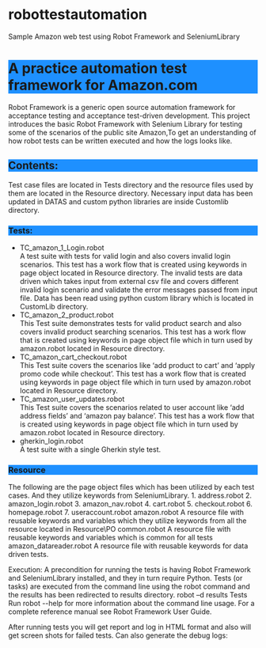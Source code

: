 # robottestautomation
Sample Amazon web test using Robot Framework and SeleniumLibrary
<h1 style="background-color:DodgerBlue;">A practice automation test framework for Amazon.com</h1>
<p>Robot Framework is a generic open source automation framework for acceptance testing and acceptance test-driven development. This project introduces the basic Robot Framework with Selenium Library for testing some of the scenarios of the public site Amazon,To get an understanding of how robot tests can be written executed and how the logs looks like. </p>
<h2 style="background-color:DodgerBlue;">Contents:</h2>
Test case files are located in Tests directory and the resource files used by them are located in the Resource directory. Necessary input data has been updated in DATAS and custom python libraries are inside Customlib directory.
<h3 style="background-color:DodgerBlue;">Tests:</h3>
<ul>
  <li>TC_amazon_1_Login.robot</li>
       A test suite with tests for valid login and also covers invalid login scenarios. This test has a work flow that is created using keywords in page object located       in Resource directory. The invalid tests are data driven which takes input from external csv file and covers different invalid login scenario and validate the error messages passed from input file. Data has been read using python custom library which is located in CustomLib directory.
  <li>TC_amazon_2_product.robot</li>
      This Test suite demonstrates tests for valid product search and also covers invalid product searching scenarios. This test has a work flow that is created using keywords in page object file which in turn used by amazon.robot located in Resource directory. 
  <li>TC_amazon_cart_checkout.robot</li>
      This Test suite covers the scenarios like ‘add product to cart’ and ‘apply promo code while checkout’. This test has a work flow that is created using keywords in page object file which in turn used by amazon.robot located in Resource directory.
  <li>TC_amazon_user_updates.robot</li>
       This Test suite covers the scenarios related to user account like ‘add address fields’ and ‘amazon pay balance’. This test has a work flow that is created using keywords in page object file which in turn used by amazon.robot located in Resource directory.


<li>gherkin_login.robot</li>
     A test suite with a single Gherkin style test.
</ul>
<h3 style="background-color:DodgerBlue;">Resource</h3>
The following are the page object files which has been utilized  by each test cases. And they utilize keywords from   SeleniumLibrary.
1.	address.robot 
2.	amazon_login.robot 
3.	amazon_nav.robot 
4.	cart.robot 
5.	checkout.robot 
6.	homepage.robot 
7.	useraccount.robot 
amazon.robot
A resource file with reusable keywords and variables which they utilize keywords from all the resource located in Resource\PO
common.robot
A resource file with reusable keywords and variables which is common for all tests 
amazon_datareader.robot
A resource file with reusable keywords for data driven tests.

Execution:
A precondition for running the tests is having Robot Framework and SeleniumLibrary installed, and they in turn require Python. 
Tests (or tasks) are executed from the command line using the robot command and the results has been redirected to results directory.
robot –d results Tests
Run robot --help  for more information about the command line usage. For a complete reference manual see Robot Framework User Guide.

After running tests you will get report and log in HTML format and also will get screen shots for failed tests. Can also generate the debug logs:


